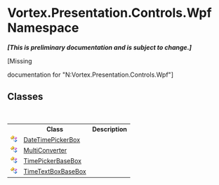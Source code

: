 # Vortex.Presentation.Controls.Wpf Namespace
 _**\[This is preliminary documentation and is subject to change.\]**_

\[Missing <summary> documentation for "N:Vortex.Presentation.Controls.Wpf"\]


## Classes
&nbsp;<table><tr><th></th><th>Class</th><th>Description</th></tr><tr><td>![Public class](media/pubclass.gif "Public class")</td><td><a href="T_Vortex_Presentation_Controls_Wpf_DateTimePickerBox.md">DateTimePickerBox</a></td><td /></tr><tr><td>![Public class](media/pubclass.gif "Public class")</td><td><a href="T_Vortex_Presentation_Controls_Wpf_MultiConverter.md">MultiConverter</a></td><td /></tr><tr><td>![Public class](media/pubclass.gif "Public class")</td><td><a href="T_Vortex_Presentation_Controls_Wpf_TimePickerBaseBox.md">TimePickerBaseBox</a></td><td /></tr><tr><td>![Public class](media/pubclass.gif "Public class")</td><td><a href="T_Vortex_Presentation_Controls_Wpf_TimeTextBoxBaseBox.md">TimeTextBoxBaseBox</a></td><td /></tr></table>&nbsp;
